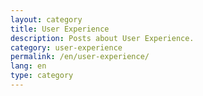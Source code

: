 ```yaml
---
layout: category
title: User Experience
description: Posts about User Experience.
category: user-experience
permalink: /en/user-experience/
lang: en
type: category
---
```

